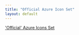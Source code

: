 ```yaml
---
title: "Official Azure Icon Set"
layout: default
---
```



['Official' Azure Icons Set](azure-icons)